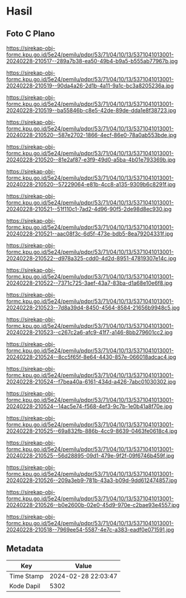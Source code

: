 # Hasil

## Foto C Plano

https://sirekap-obj-formc.kpu.go.id/5e24/pemilu/pdpr/53/71/04/10/13/5371041013001-20240228-210517--289a7b38-ea50-49b4-b9a5-b555ab77967b.jpg

https://sirekap-obj-formc.kpu.go.id/5e24/pemilu/pdpr/53/71/04/10/13/5371041013001-20240228-210519--90da4a26-2d1b-4a11-9a1c-bc3a8205236a.jpg

https://sirekap-obj-formc.kpu.go.id/5e24/pemilu/pdpr/53/71/04/10/13/5371041013001-20240228-210519--ba55846b-c8e5-42de-89de-dda1e8f38723.jpg

https://sirekap-obj-formc.kpu.go.id/5e24/pemilu/pdpr/53/71/04/10/13/5371041013001-20240228-210520--587e2702-1866-4ecf-86e0-78a0ab553bde.jpg

https://sirekap-obj-formc.kpu.go.id/5e24/pemilu/pdpr/53/71/04/10/13/5371041013001-20240228-210520--81e2af87-e3f9-49d0-a5ba-4b01e793369b.jpg

https://sirekap-obj-formc.kpu.go.id/5e24/pemilu/pdpr/53/71/04/10/13/5371041013001-20240228-210520--57229064-e81b-4cc8-a135-9309b6c8291f.jpg

https://sirekap-obj-formc.kpu.go.id/5e24/pemilu/pdpr/53/71/04/10/13/5371041013001-20240228-210521--51f110c1-7ad2-4d96-90f5-2de98d8ec930.jpg

https://sirekap-obj-formc.kpu.go.id/5e24/pemilu/pdpr/53/71/04/10/13/5371041013001-20240228-210521--aac08f3c-6d5f-473e-bdb5-8ea79204331f.jpg

https://sirekap-obj-formc.kpu.go.id/5e24/pemilu/pdpr/53/71/04/10/13/5371041013001-20240228-210522--d978a325-cdd0-4d2d-8951-47819307e14c.jpg

https://sirekap-obj-formc.kpu.go.id/5e24/pemilu/pdpr/53/71/04/10/13/5371041013001-20240228-210522--7371c725-3aef-43a7-83ba-d1a68e10e6f8.jpg

https://sirekap-obj-formc.kpu.go.id/5e24/pemilu/pdpr/53/71/04/10/13/5371041013001-20240228-210523--7d8a39d4-8450-4564-8584-21656b9948c5.jpg

https://sirekap-obj-formc.kpu.go.id/5e24/pemilu/pdpr/53/71/04/10/13/5371041013001-20240228-210523--c267c2a6-afc9-41f7-a146-8bb279601cc2.jpg

https://sirekap-obj-formc.kpu.go.id/5e24/pemilu/pdpr/53/71/04/10/13/5371041013001-20240228-210524--8cc5f65f-8e64-4430-857e-066018adcac4.jpg

https://sirekap-obj-formc.kpu.go.id/5e24/pemilu/pdpr/53/71/04/10/13/5371041013001-20240228-210524--f7bea40a-6161-434d-a426-7abc01030302.jpg

https://sirekap-obj-formc.kpu.go.id/5e24/pemilu/pdpr/53/71/04/10/13/5371041013001-20240228-210524--14ac5e74-f568-4ef3-9c7b-1e0b41a8f70e.jpg

https://sirekap-obj-formc.kpu.go.id/5e24/pemilu/pdpr/53/71/04/10/13/5371041013001-20240228-210525--69a832fb-886b-4cc9-8639-0463fe0618c4.jpg

https://sirekap-obj-formc.kpu.go.id/5e24/pemilu/pdpr/53/71/04/10/13/5371041013001-20240228-210525--56d28895-09d1-479e-9f2f-09f6746b459f.jpg

https://sirekap-obj-formc.kpu.go.id/5e24/pemilu/pdpr/53/71/04/10/13/5371041013001-20240228-210526--209a3eb9-781b-43a3-b09d-9dd612474857.jpg

https://sirekap-obj-formc.kpu.go.id/5e24/pemilu/pdpr/53/71/04/10/13/5371041013001-20240228-210526--b0e2600b-02e0-45d9-970e-c2bae93e4557.jpg

https://sirekap-obj-formc.kpu.go.id/5e24/pemilu/pdpr/53/71/04/10/13/5371041013001-20240228-210518--7969ee54-5587-4e7c-a383-eadf0e071591.jpg


## Metadata

| Key        | Value               |
| ---------- | ------------------- |
| Time Stamp | 2024-02-28 22:03:47 |
| Kode Dapil | 5302                |



